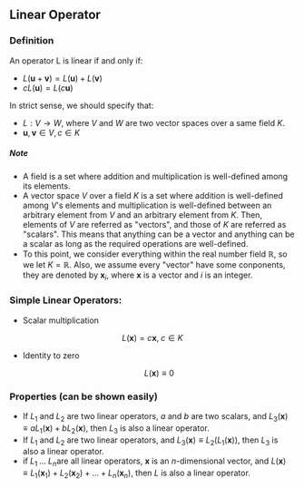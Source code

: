 ## Linear Operator

### Definition

An operator L is linear if and only if:

* $L(\boldsymbol{u}+\boldsymbol{v}) = L(\boldsymbol{u}) + L(\boldsymbol{v})$
* $cL(\boldsymbol{u}) = L(c\boldsymbol{u})$

In strict sense, we should specify that:

* $L: V \rightarrow W$, where $V$ and $W$ are two vector spaces over a same field $K$.
* $\boldsymbol{u}, \boldsymbol{v} \in  V, c \in K$

##### Note

* A field is a set where addition and multiplication is well-defined among its elements.
* A vector space $V$ over a field $K$ is a set where addition is well-defined among $V$'s elements and multiplication is well-defined between an arbitrary element from $V$ and an arbitrary element from $K$. Then, elements of $V$ are referred as "vectors", and those of $K$ are referred as "scalars". This means that anything can be a vector and anything can be a scalar as long as the required operations are well-defined.
* To this point, we consider everything within the real number field $\mathbb{R}$, so we let $K = \mathbb{R}$. Also, we assume every "vector" have some conponents, they are denoted by $\boldsymbol{x}_i$, where $\boldsymbol{x}$ is a vector and $i$ is an integer.

### Simple Linear Operators:

* Scalar multiplication

$$
L(\boldsymbol{x}) = c\boldsymbol{x},\;c\in K
$$

* Identity to zero
  
  $$
  L(\boldsymbol{x}) \equiv 0
  $$

### Properties (can be shown easily)

* If $L_{1}$ and $L_{2}$ are two linear operators, $a$ and $b$ are two scalars, and $L_{3}(\boldsymbol{x}) \equiv aL_{1}(\boldsymbol{x}) + bL_{2}(\boldsymbol{x})$, then $L_{3}$ is also a linear operator.
* If $L_{1}$ and $L_{2}$ are two linear operators, and $L_{3}(\boldsymbol{x}) \equiv L_{2}(L_{1}(\boldsymbol{x}))$, then $L_{3}$ is also a linear operator.
* if $L_{1}\;...\;L_{n}$are all linear operators, $\boldsymbol{x}$ is an $n$-dimensional vector, and $L(\boldsymbol{x}) \equiv L_{1}(\boldsymbol{x}_{1}) + L_{2}(\boldsymbol{x}_{2}) + ... + L_{n}(\boldsymbol{x}_{n})$, then $L$ is also a linear operator.


